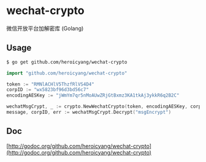 # wechat-crypto
微信开放平台加解密库 (Golang)

## Usage

```bash
$ go get github.com/heroicyang/wechat-crypto
```

```go
import "github.com/heroicyang/wechat-crypto"

token := "RMNlACHlV5ThzfRlVS4D4"
corpID := "wx5823bf96d3bd56c7"
encodingAESKey := "jWmYm7qr5nMoAUwZRjGtBxmz3KA1tkAj3ykkR6q2B2C"

wechatMsgCrypt, _ := crypto.NewWechatCrypto(token, encodingAESKey, corpID)
message, corpID, err := wechatMsgCrypt.Decrypt("msgEncrypt")
```

## Doc
[http://godoc.org/github.com/heroicyang/wechat-crypto](http://godoc.org/github.com/heroicyang/wechat-crypto)
